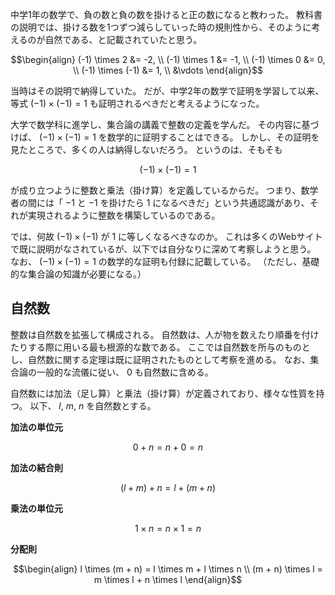 中学1年の数学で、負の数と負の数を掛けると正の数になると教わった。
教科書の説明では、掛ける数を1つずつ減らしていった時の規則性から、そのように考えるのが自然である、と記載されていたと思う。
```math
\begin{align}
	(-1) \times 2    &= -2, \\
	(-1) \times 1    &= -1, \\
	(-1) \times 0    &= 0,  \\
	(-1) \times (-1) &= 1,  \\
	                 &\vdots
\end{align}
```
当時はその説明で納得していた。
だが、中学2年の数学で証明を学習して以来、等式 $(-1) \times (-1) = 1$ も証明されるべきだと考えるようになった。

大学で数学科に進学し、集合論の講義で整数の定義を学んだ。
その内容に基づけば、 $(-1) \times (-1) = 1$ を数学的に証明することはできる。
しかし、その証明を見たところで、多くの人は納得しないだろう。
というのは、そもそも
```math
	(-1) \times (-1) = 1
```
が成り立つように整数と乗法（掛け算）を定義しているからだ。
つまり、数学者の間には「 $-1$ と $-1$ を掛けたら $1$ になるべきだ」という共通認識があり、それが実現されるように整数を構築しているのである。

では、何故 $(-1) \times (-1)$ が $1$ に等しくなるべきなのか。
これは多くのWebサイトで既に説明がなされているが、以下では自分なりに深めて考察しようと思う。
なお、 $(-1) \times (-1) = 1$ の数学的な証明も付録に記載している。
（ただし、基礎的な集合論の知識が必要になる。）

## 自然数

整数は自然数を拡張して構成される。
自然数は、人が物を数えたり順番を付けたりする際に用いる最も根源的な数である。
ここでは自然数を所与のものとし、自然数に関する定理は既に証明されたものとして考察を進める。
なお、集合論の一般的な流儀に従い、 $0$ も自然数に含める。

自然数には加法（足し算）と乗法（掛け算）が定義されており、様々な性質を持つ。
以下、 $l,\  m,\  n$ を自然数とする。

**加法の単位元**
```math
	0 + n = n + 0 = n
```

**加法の結合則**
```math
	(l + m) + n = l + (m + n)
```

**乗法の単位元**
```math
	1 \times n = n \times 1 = n
```

**分配則**
```math
\begin{align}
	l \times (m + n) = l \times m + l \times n \\
	(m + n) \times l = m \times l + n \times l
\end{align}
```




